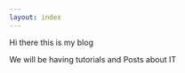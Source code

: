 ```yaml
---
layout: index
---
```


Hi there this is my blog

We will be having tutorials and Posts about IT
